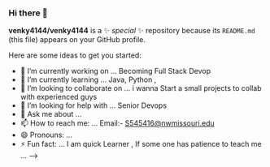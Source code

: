 ### Hi there 👋
**venky4144/venky4144** is a ✨ _special_ ✨ repository because its `README.md` (this file) appears on your GitHub profile.

Here are some ideas to get you started:

- 🔭 I’m currently working on ... Becoming Full Stack Devop
- 🌱 I’m currently learning ... Java, Python ,
- 👯 I’m looking to collaborate on ... i wanna Start a small projects to collab with experienced guys
- 🤔 I’m looking for help with ... Senior Devops
- 💬 Ask me about ... 
- 📫 How to reach me: ... Email:- S545416@nwmissouri.edu
- 😄 Pronouns: ...
- ⚡ Fun fact: ... I am quick Learner , If some one has patience to teach me ...
-->
